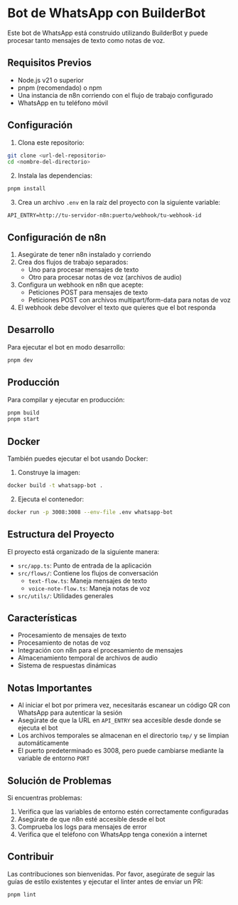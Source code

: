 # Bot de WhatsApp con BuilderBot

Este bot de WhatsApp está construido utilizando BuilderBot y puede procesar tanto mensajes de texto como notas de voz.

## Requisitos Previos

- Node.js v21 o superior
- pnpm (recomendado) o npm
- Una instancia de n8n corriendo con el flujo de trabajo configurado
- WhatsApp en tu teléfono móvil

## Configuración

1. Clona este repositorio:

```bash
git clone <url-del-repositorio>
cd <nombre-del-directorio>
```

2. Instala las dependencias:

```bash
pnpm install
```

3. Crea un archivo `.env` en la raíz del proyecto con la siguiente variable:

```plaintext
API_ENTRY=http://tu-servidor-n8n:puerto/webhook/tu-webhook-id
```

## Configuración de n8n

1. Asegúrate de tener n8n instalado y corriendo
2. Crea dos flujos de trabajo separados:
   - Uno para procesar mensajes de texto
   - Otro para procesar notas de voz (archivos de audio)
3. Configura un webhook en n8n que acepte:
   - Peticiones POST para mensajes de texto
   - Peticiones POST con archivos multipart/form-data para notas de voz
4. El webhook debe devolver el texto que quieres que el bot responda

## Desarrollo

Para ejecutar el bot en modo desarrollo:

```bash
pnpm dev
```

## Producción

Para compilar y ejecutar en producción:

```bash
pnpm build
pnpm start
```

## Docker

También puedes ejecutar el bot usando Docker:

1. Construye la imagen:

```bash
docker build -t whatsapp-bot .
```

2. Ejecuta el contenedor:

```bash
docker run -p 3008:3008 --env-file .env whatsapp-bot
```

## Estructura del Proyecto

El proyecto está organizado de la siguiente manera:

- `src/app.ts`: Punto de entrada de la aplicación
- `src/flows/`: Contiene los flujos de conversación
  - `text-flow.ts`: Maneja mensajes de texto
  - `voice-note-flow.ts`: Maneja notas de voz
- `src/utils/`: Utilidades generales

## Características

- Procesamiento de mensajes de texto
- Procesamiento de notas de voz
- Integración con n8n para el procesamiento de mensajes
- Almacenamiento temporal de archivos de audio
- Sistema de respuestas dinámicas

## Notas Importantes

- Al iniciar el bot por primera vez, necesitarás escanear un código QR con WhatsApp para autenticar la sesión
- Asegúrate de que la URL en `API_ENTRY` sea accesible desde donde se ejecuta el bot
- Los archivos temporales se almacenan en el directorio `tmp/` y se limpian automáticamente
- El puerto predeterminado es 3008, pero puede cambiarse mediante la variable de entorno `PORT`

## Solución de Problemas

Si encuentras problemas:

1. Verifica que las variables de entorno estén correctamente configuradas
2. Asegúrate de que n8n esté accesible desde el bot
3. Comprueba los logs para mensajes de error
4. Verifica que el teléfono con WhatsApp tenga conexión a internet

## Contribuir

Las contribuciones son bienvenidas. Por favor, asegúrate de seguir las guías de estilo existentes y ejecutar el linter antes de enviar un PR:

```bash
pnpm lint
```
